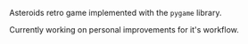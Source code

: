Asteroids retro game implemented with the `pygame` library. 

Currently working on personal improvements for it's workflow.
